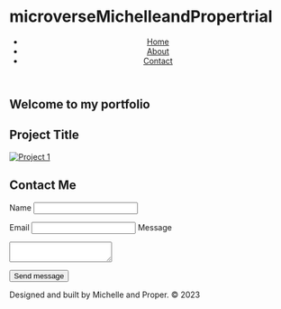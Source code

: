 # microverseMichelleandPropertrial

<!DOCTYPE html>
<html>  
<head>
<title>My portfolio</title>

<link rel="stylesheet" href="styles.css">
<style>
    @media only screen and (max-width: 600px) {
    body {
      background-color: lightblue;
    }
    
  }
  
  #navbar {
          position: fixed;
          top: 0;
          left: 0;
          width: 100%;
          background-color: black;
          color: #fff;
          padding: 10px;
        }
      
        body {
          margin-top: 150px;
        }
</style>



</head>
<body>
<header>
  
<nav id="navbar">
<ul>

<li> <a href="#welcome-section">Home</a></li>
<li> <a href="About">About</a></li>
<li> <a href="Contact">Contact</a></li>

</ul>
</nav>
</header>

<section id="welcome-section">
<div class="welcome-container">



<h1>Welcome to my portfolio</h1>
</div>
<projects id="projects">
<section id="projects">


<h2>Project Title</h2>
<div class="project-tile">
 
<a href="#"><img src="https://via.placeholder.com/200x200" alt="Project 1"></a>
<div class="project-description">

<a id="profile-link" Target="_blank">

<section id="contact">

<h2>Contact Me</h2>
<form id="contact-form" action="#">
<label for="name">Name</label>
<input type="text" id="name" name="name" required>

<label for="email">Email</label>
<input type="email" id="email" name="email" required>
<label for="message">Message</label>

<textarea id="message" name="message" required></textarea>
<button type="submit" class="btn">Send message</button>
</form>  </section>


<footer>

<p>Designed and built by Michelle and Proper. &copy; 2023</p>

</footer>

</body>

</html>

